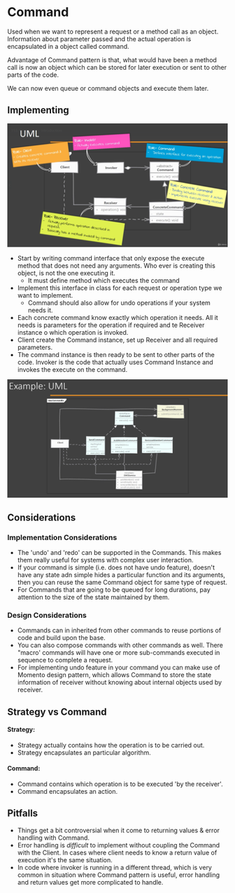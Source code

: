 # Command

Used when we want to represent a request or a method call as an object. Information about parameter passed and the actual operation is encapsulated in a object called command.

Advantage of Command pattern is that, what would have been a method call is now an object which can be stored for later execution or sent to other parts of the code.

We can now even queue or command objects and execute them later.

## Implementing

![commandUml](./command-01.png)
  
- Start by writing command interface that only expose the execute method that does not need any arguments. Who ever is creating this object, is not the one executing it.
    - It must define method which executes the command
- Implement this interface in class for each request or operation type we want to implement.
    - Command should also allow for undo operations if your system needs it.
- Each concrete command know exactly which operation it needs. All it needs is parameters for the operation if required and te Receiver instance o which operation is invoked.
- Client create the Command instance, set up Receiver and all required parameters.
- The command instance is then ready to be sent to other parts of the code. Invoker is the code that actually uses Command Instance and invokes the execute on the command.

![commandExampleUml](./command-02.png)

## Considerations

### Implementation Considerations

- The 'undo' and 'redo' can be supported in the Commands. This makes them really useful for systems with complex user interaction.
- If your command is simple (i.e. does not have undo feature), doesn't have any state adn simple hides a particular function and its arguments, then you can reuse the same Command object for same type of request.
- For Commands that are going to be queued for long durations, pay attention to the size of the state maintained by them.

### Design Considerations

- Commands can in inherited from other commands to reuse portions of code and build upon the base.
- You can also compose commands with other commands as well. There "macro' commands will have one or more sub-commands executed in sequence to complete a request.
- For implementing undo feature in your command you can make use of Momento design pattern, which allows Command to store the state information of receiver without knowing about internal objects used by receiver.

## Strategy vs Command

#### Strategy:

- Strategy actually contains how the operation is to be carried out.
- Strategy encapsulates an particular algorithm.

#### Command:

- Command contains which operation is to be executed 'by the receiver'.
- Command encapsulates an action.

## Pitfalls

- Things get a bit controversial when it come to returning values & error handling with Command.
- Error handling is *difficult* to implement without coupling the Command with the Client. In cases where client needs to know a return value of execution it's the same situation.
- In code where invoker is running in a different thread, which is very common in situation where Command pattern is useful, error handling and return values get more complicated to handle.